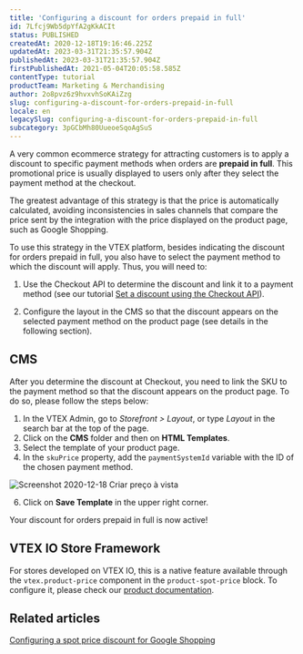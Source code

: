 ```yaml
---
title: 'Configuring a discount for orders prepaid in full'
id: 7Lfcj9Wb5dpYfA2gKkACIt
status: PUBLISHED
createdAt: 2020-12-18T19:16:46.225Z
updatedAt: 2023-03-31T21:35:57.904Z
publishedAt: 2023-03-31T21:35:57.904Z
firstPublishedAt: 2021-05-04T20:05:58.585Z
contentType: tutorial
productTeam: Marketing & Merchandising
author: 2o8pvz6z9hvxvhSoKAiZzg
slug: configuring-a-discount-for-orders-prepaid-in-full
locale: en
legacySlug: configuring-a-discount-for-orders-prepaid-in-full
subcategory: 3pGCbMh80UueoeSqoAgSuS
---
```


A very common ecommerce strategy for attracting customers is to apply a discount to specific payment methods when orders are __prepaid in full__. This promotional price is usually displayed to users only after they select the payment method at the checkout.

The greatest advantage of this strategy is that the price is automatically calculated, avoiding inconsistencies in sales channels that compare the price sent by the integration with the price displayed on the product page, such as Google Shopping.

To use this strategy in the VTEX platform, besides indicating the discount for orders prepaid in full, you also have to select the payment method to which the discount will apply. Thus, you will need to:

1. Use the Checkout API to determine the discount and link it to a payment method (see our tutorial [Set a discount using the Checkout API](https://developers.vtex.com/vtex-rest-api/docs/set-a-discount-using-the-checkout-api)).

2. Configure the layout in the CMS so that the discount appears on the selected payment method on the product page (see details in the following section).

## CMS

After you determine the discount at Checkout, you need to link the SKU to the payment method so that the discount appears on the product page. To do so, please follow the steps below:

1. In the VTEX Admin, go to *Storefront > Layout*, or type *Layout* in the search bar at the top of the page.
2. Click on the __CMS__ folder and then on __HTML Templates__.
3. Select the template of your product page.
4. In the `skuPrice` property, add the `paymentSystemId` variable with the ID of the chosen payment method.

![Screenshot 2020-12-18 Criar preço à vista](https://images.ctfassets.net/alneenqid6w5/4X9sxu1jruXPgpJc5AthbD/ce74271f2f7ca41fa3f762b12a226bcb/Screenshot_2020-12-18_Criar_pre__o____vista.png)

6. Click on __Save Template__ in the upper right corner.

Your discount for orders prepaid in full is now active!

## VTEX IO Store Framework
For stores developed on VTEX IO, this is a native feature available through the `vtex.product-price` component in the `product-spot-price` block. To configure it, please check our [product documentation](https://developers.vtex.com/vtex-developer-docs/docs/vtex-product-price#configuration).

## Related articles
[Configuring a spot price discount for Google Shopping](https://help.vtex.com/en/tutorial/configuring-discounts-for-orders-prepaid-in-full-on-google-shopping--40K3R5d4NogMvCzIWdWt3e#)

